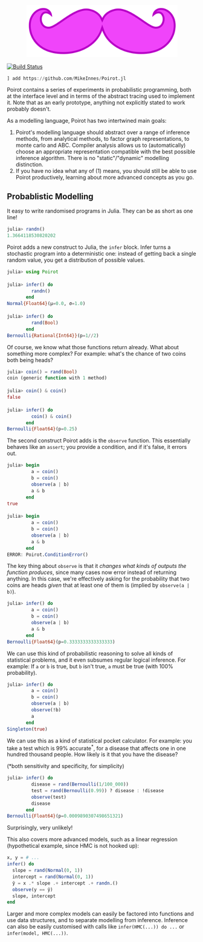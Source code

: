 <p align="center">
<img width="400px" src="https://raw.githubusercontent.com/FluxML/fluxml.github.io/master/poirot.png"/>
</p>

[![Build Status](https://travis-ci.org/MikeInnes/Poirot.jl.svg?branch=master)](https://travis-ci.org/MikeInnes/Poirot.jl)

```julia
] add https://github.com/MikeInnes/Poirot.jl
```

Poirot contains a series of experiments in probabilistic programming, both at the interface level and in terms of the abstract tracing used to implement it. Note that as an early prototype, anything not explicitly stated to work probably doesn't.

As a modelling language, Poirot has two intertwined main goals:

1. Poirot's modelling language should abstract over a range of inference methods, from analytical methods, to factor graph representations, to monte carlo and ABC. Compiler analysis allows us to (automatically) choose an appropriate representation compatible with the best possible inference algorithm. There is no "static"/"dynamic" modelling distinction.
2. If you have no idea what any of (1) means, you should still be able to use Poirot productively, learning about more advanced concepts as you go.

## Probablistic Modelling

It easy to write randomised programs in Julia. They can be as short as one line!

```julia
julia> randn()
1.3664118530820202
```

Poirot adds a new construct to Julia, the `infer` block. Infer turns a stochastic program into a deterministic one: instead of getting back a single random value, you get a distribution of possible values.

```julia
julia> using Poirot

julia> infer() do
         randn()
       end
Normal{Float64}(μ=0.0, σ=1.0)

julia> infer() do
         rand(Bool)
       end
Bernoulli{Rational{Int64}}(p=1//2)
```

Of course, we know what those functions return already. What about something more complex? For example: what's the chance of two coins both being heads?

```julia
julia> coin() = rand(Bool)
coin (generic function with 1 method)

julia> coin() & coin()
false

julia> infer() do
         coin() & coin()
       end
Bernoulli{Float64}(p=0.25)
```

The second construct Poirot adds is the `observe` function. This essentially behaves like an `assert`; you provide a condition, and if it's false, it errors out.

```julia
julia> begin
         a = coin()
         b = coin()
         observe(a | b)
         a & b
       end
true

julia> begin
         a = coin()
         b = coin()
         observe(a | b)
         a & b
       end
ERROR: Poirot.ConditionError()
```

The key thing about `observe` is that it _changes what kinds of outputs the function produces_, since many cases now error instead of returning anything. In this case, we're effectively asking for the probability that two coins are heads _given_ that at least one of them is (implied by `observe(a | b)`).

```julia
julia> infer() do
         a = coin()
         b = coin()
         observe(a | b)
         a & b
       end
Bernoulli{Float64}(p=0.3333333333333333)
```

We can use this kind of probabilistic reasoning to solve all kinds of statistical problems, and it even subsumes regular logical inference. For example: If `a` or `b` is true, but `b` isn't true, `a` must be true (with 100% probability).

```julia
julia> infer() do
         a = coin()
         b = coin()
         observe(a | b)
         observe(!b)
         a
       end
Singleton(true)
```

We can use this as a kind of statistical pocket calculator. For example: you take a test which is 99% accurate<sup>\*</sup>, for a disease that affects one in one hundred thousand people. How likely is it that you have the disease?

(\*both sensitivity and specificity, for simplicity)

```julia
julia> infer() do
         disease = rand(Bernoulli(1/100_000))
         test = rand(Bernoulli(0.99)) ? disease : !disease
         observe(test)
         disease
       end
Bernoulli{Float64}(p=0.0009890307498651321)
```

Surprisingly, very unlikely!

This also covers more advanced models, such as a linear regression (hypothetical example, since HMC is not hooked up):

```julia
x, y = # ...
infer() do
  slope = rand(Normal(0, 1))
  intercept = rand(Normal(0, 1))
  ŷ = x .* slope .+ intercept .+ randn.()
  observe(y == ŷ)
  slope, intercept
end
```

Larger and more complex models can easily be factored into functions and use data structures, and to separate modelling from inference. Inference can also be easily customised with calls like `infer(HMC(...)) do ...` or `infer(model, HMC(...))`.
